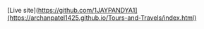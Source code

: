 [Live site](https://github.com/1JAYPANDYA1](https://archanpatel1425.github.io/Tours-and-Travels/index.html)
